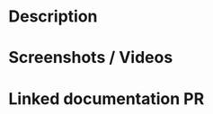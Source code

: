 # Description

<!--- Write in detail what you did and what issue did you fix with this PR. -->

# Screenshots / Videos

<!--- Show us what you did. -->

# Linked documentation PR

<!--- If this PR has documentation please put the link here. -->
